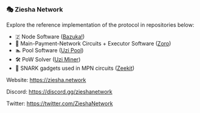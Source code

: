 ### 🎭 Ziesha Network

Explore the reference implementation of the protocol in repositories below:

 - 🇿 Node Software ([Bazuka!](https://github.com/ziesha-network/bazuka))
 - 💸 Main-Payment-Network Circuits + Executor Software ([Zoro](https://github.com/ziesha-network/zoro))
 - 🏊 Pool Software ([Uzi Pool](https://github.com/ziesha-network/uzi-miner))
 - 🛠️ PoW Solver ([Uzi Miner](https://github.com/ziesha-network/uzi-miner))
 - 📙 SNARK gadgets used in MPN circuits ([Zeekit](https://github.com/ziesha-network/zeekit))

Website: https://ziesha.network

Discord: https://discord.gg/zieshanetwork

Twitter: https://twitter.com/ZieshaNetwork
